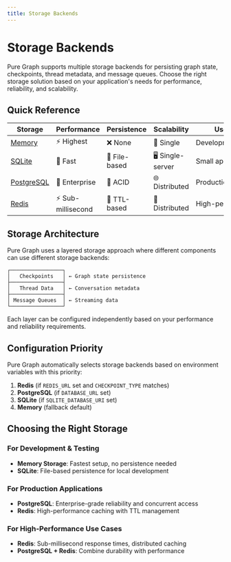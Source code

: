 ```yaml
---
title: Storage Backends
---
```


# Storage Backends

Pure Graph supports multiple storage backends for persisting graph state, checkpoints, thread metadata, and message queues. Choose the right storage solution based on your application's needs for performance, reliability, and scalability.

## Quick Reference

| Storage                              | Performance        | Persistence   | Scalability      | Use Case            |
| ------------------------------------ | ------------------ | ------------- | ---------------- | ------------------- |
| [Memory](/docs/storage/memory)       | ⚡ Highest         | ❌ None       | 🧵 Single        | Development/Testing |
| [SQLite](/docs/storage/sqlite)       | 🚀 Fast            | 💾 File-based | 🖥️ Single-server | Small apps          |
| [PostgreSQL](/docs/storage/postgres) | 🏢 Enterprise      | 💾 ACID       | 🌐 Distributed   | Production          |
| [Redis](/docs/storage/redis)         | ⚡ Sub-millisecond | 💾 TTL-based  | 🔄 Distributed   | High-performance    |

## Storage Architecture

Pure Graph uses a layered storage approach where different components can use different storage backends:

```
┌─────────────────┐
│   Checkpoints   │ ← Graph state persistence
├─────────────────┤
│   Thread Data   │ ← Conversation metadata
├─────────────────┤
│ Message Queues  │ ← Streaming data
└─────────────────┘
```

Each layer can be configured independently based on your performance and reliability requirements.

## Configuration Priority

Pure Graph automatically selects storage backends based on environment variables with this priority:

1. **Redis** (if `REDIS_URL` set and `CHECKPOINT_TYPE` matches)
2. **PostgreSQL** (if `DATABASE_URL` set)
3. **SQLite** (if `SQLITE_DATABASE_URI` set)
4. **Memory** (fallback default)

## Choosing the Right Storage

### For Development & Testing

-   **Memory Storage**: Fastest setup, no persistence needed
-   **SQLite**: File-based persistence for local development

### For Production Applications

-   **PostgreSQL**: Enterprise-grade reliability and concurrent access
-   **Redis**: High-performance caching with TTL management

### For High-Performance Use Cases

-   **Redis**: Sub-millisecond response times, distributed caching
-   **PostgreSQL + Redis**: Combine durability with performance
